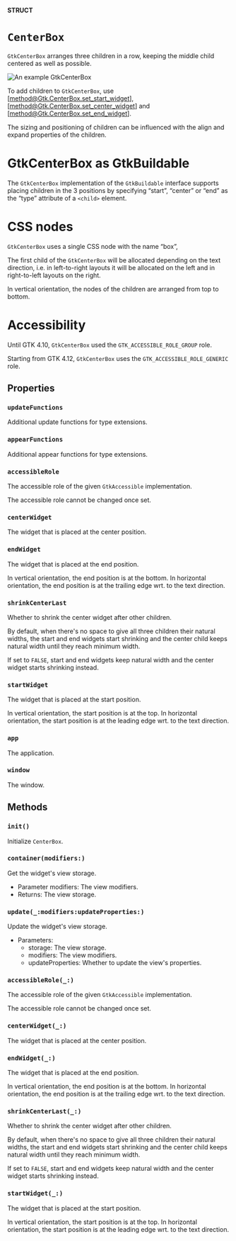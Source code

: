 **STRUCT**

# `CenterBox`

`GtkCenterBox` arranges three children in a row, keeping the middle child
centered as well as possible.

![An example GtkCenterBox](centerbox.png)

To add children to `GtkCenterBox`, use [method@Gtk.CenterBox.set_start_widget],
[method@Gtk.CenterBox.set_center_widget] and
[method@Gtk.CenterBox.set_end_widget].

The sizing and positioning of children can be influenced with the
align and expand properties of the children.

# GtkCenterBox as GtkBuildable

The `GtkCenterBox` implementation of the `GtkBuildable` interface
supports placing children in the 3 positions by specifying “start”, “center”
or “end” as the “type” attribute of a `<child>` element.

# CSS nodes

`GtkCenterBox` uses a single CSS node with the name “box”,

The first child of the `GtkCenterBox` will be allocated depending on the
text direction, i.e. in left-to-right layouts it will be allocated on the
left and in right-to-left layouts on the right.

In vertical orientation, the nodes of the children are arranged from top to
bottom.

# Accessibility

Until GTK 4.10, `GtkCenterBox` used the `GTK_ACCESSIBLE_ROLE_GROUP` role.

Starting from GTK 4.12, `GtkCenterBox` uses the `GTK_ACCESSIBLE_ROLE_GENERIC` role.

## Properties
### `updateFunctions`

Additional update functions for type extensions.

### `appearFunctions`

Additional appear functions for type extensions.

### `accessibleRole`

The accessible role of the given `GtkAccessible` implementation.

The accessible role cannot be changed once set.

### `centerWidget`

The widget that is placed at the center position.

### `endWidget`

The widget that is placed at the end position.

In vertical orientation, the end position is at the bottom.
In horizontal orientation, the end position is at the trailing
edge wrt. to the text direction.

### `shrinkCenterLast`

Whether to shrink the center widget after other children.

By default, when there's no space to give all three children their
natural widths, the start and end widgets start shrinking and the
center child keeps natural width until they reach minimum width.

If set to `FALSE`, start and end widgets keep natural width and the
center widget starts shrinking instead.

### `startWidget`

The widget that is placed at the start position.

In vertical orientation, the start position is at the top.
In horizontal orientation, the start position is at the leading
edge wrt. to the text direction.

### `app`

The application.

### `window`

The window.

## Methods
### `init()`

Initialize `CenterBox`.

### `container(modifiers:)`

Get the widget's view storage.
- Parameter modifiers: The view modifiers.
- Returns: The view storage.

### `update(_:modifiers:updateProperties:)`

Update the widget's view storage.
- Parameters:
    - storage: The view storage.
    - modifiers: The view modifiers.
    - updateProperties: Whether to update the view's properties.

### `accessibleRole(_:)`

The accessible role of the given `GtkAccessible` implementation.

The accessible role cannot be changed once set.

### `centerWidget(_:)`

The widget that is placed at the center position.

### `endWidget(_:)`

The widget that is placed at the end position.

In vertical orientation, the end position is at the bottom.
In horizontal orientation, the end position is at the trailing
edge wrt. to the text direction.

### `shrinkCenterLast(_:)`

Whether to shrink the center widget after other children.

By default, when there's no space to give all three children their
natural widths, the start and end widgets start shrinking and the
center child keeps natural width until they reach minimum width.

If set to `FALSE`, start and end widgets keep natural width and the
center widget starts shrinking instead.

### `startWidget(_:)`

The widget that is placed at the start position.

In vertical orientation, the start position is at the top.
In horizontal orientation, the start position is at the leading
edge wrt. to the text direction.
